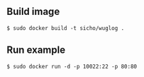 ## Build image

```
$ sudo docker build -t sicho/wuglog .
```

## Run example
```
$ sudo docker run -d -p 10022:22 -p 80:80
```


